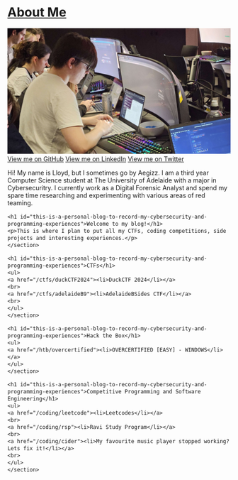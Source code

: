 <style>
.btn-twitter .icon { opacity: 0.6; background: url("../172527445232754200.png") 0 0 no-repeat; }
.btn-linkedin .icon {opacity: 0.6; background: url("../172527445232754200 (1).png") 0 0 no-repeat;}
</style>

<body>
<div class="container">
    <a id="a-title" href="/">
    <h1>About Me</h1>
    </a>
    <img src="Profile.jpg">
    <section id="Profiles">
    <a href="https://github.com/Aegizz" class="btn btn-github"><span class="icon"></span>View me on GitHub</a>
    <a href="https://www.linkedin.com/in/lloyd-draysey-618647187/" class="btn btn-linkedin"><span class="icon"></span>View me on LinkedIn</a>
    <a href="https://twitter.com/AegizzR6" class="btn btn-twitter"><span class="icon"></span>View me on Twitter</a>
    </section>
    <p>Hi! My name is Lloyd, but I sometimes go by Aegizz. I am a third year Computer Science student at The University of Adelaide with a major in Cybersecuritry. I currently work as a Digital Forensic Analyst and spend my spare time researching and experimenting with various areas of red teaming.</p>
</div>
<div class="container">
    <section id="main_content">

    <h1 id="this-is-a-personal-blog-to-record-my-cybersecurity-and-programming-experiences">Welcome to my blog!</h1>
    <p>This is where I plan to put all my CTFs, coding competitions, side projects and interesting experiences.</p>
    </section>
</div>
<div class="container">
    <section id="main_content">

    <h1 id="this-is-a-personal-blog-to-record-my-cybersecurity-and-programming-experiences">CTFs</h1>
    <ul>
    <a href="/ctfs/duckCTF2024"><li>DuckCTF 2024</li></a>
    <br>
    <a href="/ctfs/adelaideB9"><li>AdelaideBSides CTF</li></a>
    <br>
    </ul>
    </section>
</div>
<div class="container">
    <section id="main_content">

    <h1 id="this-is-a-personal-blog-to-record-my-cybersecurity-and-programming-experiences">Hack the Box</h1>
    <ul>
    <a href="/htb/overcertified"><li>OVERCERTIFIED [EASY] - WINDOWS</li></a>
    </ul>
    </section>
</div>
<div class="container">
    <section id="main_content">

    <h1 id="this-is-a-personal-blog-to-record-my-cybersecurity-and-programming-experiences">Competitive Programming and Software Engineering</h1>
    <ul>
    <a href="/coding/leetcode"><li>Leetcodes</li></a>
    <br>
    <a href="/coding/rsp"><li>Ravi Study Program</li></a>
    <br>
    <a href="/coding/cider"><li>My favourite music player stopped working? Lets fix it!</li></a>
    <br>
    </ul>
    </section>
</div>
</body>
